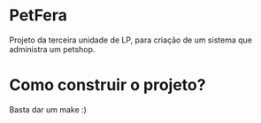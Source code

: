 # PetFera
Projeto da terceira unidade de LP, para criação de um sistema que administra um petshop.

# Como construir o projeto?
Basta dar um make :)
